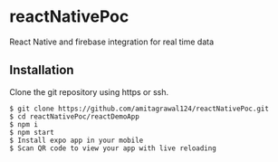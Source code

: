 # reactNativePoc 
  React Native and firebase integration for real time data
  
## Installation

Clone the git repository using https or ssh.

```
$ git clone https://github.com/amitagrawal124/reactNativePoc.git
$ cd reactNativePoc/reactDemoApp
$ npm i
$ npm start
$ Install expo app in your mobile
$ Scan QR code to view your app with live reloading
